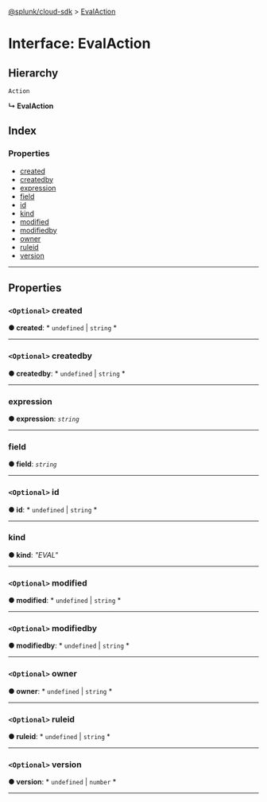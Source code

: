 [@splunk/cloud-sdk](../README.md) > [EvalAction](../interfaces/evalaction.md)

# Interface: EvalAction

## Hierarchy

 `Action`

**↳ EvalAction**

## Index

### Properties

* [created](evalaction.md#created)
* [createdby](evalaction.md#createdby)
* [expression](evalaction.md#expression)
* [field](evalaction.md#field)
* [id](evalaction.md#id)
* [kind](evalaction.md#kind)
* [modified](evalaction.md#modified)
* [modifiedby](evalaction.md#modifiedby)
* [owner](evalaction.md#owner)
* [ruleid](evalaction.md#ruleid)
* [version](evalaction.md#version)

---

## Properties

<a id="created"></a>

### `<Optional>` created

**● created**: * `undefined` &#124; `string`
*

___
<a id="createdby"></a>

### `<Optional>` createdby

**● createdby**: * `undefined` &#124; `string`
*

___
<a id="expression"></a>

###  expression

**● expression**: *`string`*

___
<a id="field"></a>

###  field

**● field**: *`string`*

___
<a id="id"></a>

### `<Optional>` id

**● id**: * `undefined` &#124; `string`
*

___
<a id="kind"></a>

###  kind

**● kind**: *"EVAL"*

___
<a id="modified"></a>

### `<Optional>` modified

**● modified**: * `undefined` &#124; `string`
*

___
<a id="modifiedby"></a>

### `<Optional>` modifiedby

**● modifiedby**: * `undefined` &#124; `string`
*

___
<a id="owner"></a>

### `<Optional>` owner

**● owner**: * `undefined` &#124; `string`
*

___
<a id="ruleid"></a>

### `<Optional>` ruleid

**● ruleid**: * `undefined` &#124; `string`
*

___
<a id="version"></a>

### `<Optional>` version

**● version**: * `undefined` &#124; `number`
*

___

